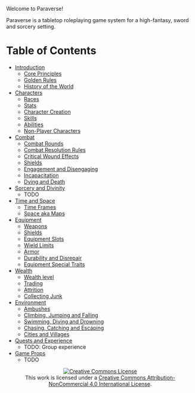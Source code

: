 Welcome to Paraverse!

Paraverse is a tabletop roleplaying game system for a high-fantasy, sword and sorcery setting.

# Table of Contents

- [Introduction](pages/introduction)
    - [Core Principles](pages/introduction#core-principles)
    - [Golden Rules](pages/introduction#golden-rules)
    - [History of the World](pages/introduction#history-of-the-world)
- [Characters](pages/characters)
    - [Races](pages/characters#races)
    - [Stats](pages/characters#stats)
    - [Character Creation](pages/characters#character-creation)
    - [Skills](pages/characters#skills)
    - [Abilities](pages/characters#abilities)
    - [Non-Player Characters](pages/characters#non-player-characters)
- [Combat](pages/combat)
    - [Combat Rounds](pages/combat#combat-rounds)
    - [Combat Resolution Rules](pages/combat#combat-resolution-rules)
    - [Critical Wound Effects](pages/combat#critical-wound-effects)
    - [Shields](pages/combat#shields)
    - [Engagement and Disengaging](pages/combat#engagement-and-disengaging)
    - [Incapacitation](pages/combat#incapacitation)
    - [Dying and Death](pages/combat#dying-and-death)
- [Sorcery and Divinity](#)
    - TODO
- [Time and Space](pages/time-and-space)
    - [Time Frames](pages/time-and-space#time-frames)
    - [Space aka Maps](pages/time-and-space#space-aka-maps)
- [Equipment](pages/equipment)
    - [Weapons](pages/equipment#weapons)
    - [Shields](pages/equipment#shields)
	- [Equipment Slots](pages/equipment#equipment-slots)
	- [Wield Limits](pages/equipment#wield-limits)
	- [Armor](pages/equipment#armor)
	- [Durability and Disrepair](pages/equipment#durability-and-disrepair)
	- [Equipment Special Traits](pages/equipment#equipment-special-traits)
- [Wealth](pages/wealth)
    - [Wealth level](pages/wealth#wealth-level)
	- [Trading](pages/wealth#trading)
	- [Attrition](pages/wealth#attrition)
	- [Collecting Junk](pages/wealth#collecting-junk)
- [Environment](#)
    - [Ambushes](pages/environment#ambushes)
    - [Climbing, Jumping and Falling](pages/environment#climbing-jumping-and-falling)
    - [Swimming, Diving and Drowning](pages/environment#swimming-diving-and-drowning)
    - [Chasing, Catching and Escaping](pages/environment#chasing-catching-and-escaping)
    - [Cities and Villages](pages/environment#cities-and-villages)
- [Quests and Experience](#)
    - TODO: Group experience
- [Game Props](#)
    - TODO

 <div style="text-align:center;"><a rel="license" href="http://creativecommons.org/licenses/by-nc/4.0/"><img alt="Creative Commons License" style="border-width:0" src="https://i.creativecommons.org/l/by-nc/4.0/88x31.png" /></a><br />This work is licensed under a <a rel="license" href="http://creativecommons.org/licenses/by-nc/4.0/">Creative Commons Attribution-NonCommercial 4.0 International License</a>.</div>
